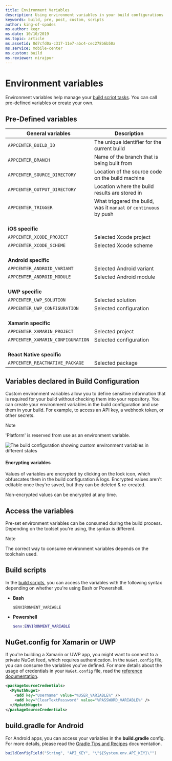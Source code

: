 ```yaml
---
title: Environment Variables
description: Using environment variables in your build configurations
keywords: build, pre, post, custom, scripts
author: king-of-spades
ms.author: kegr
ms.date: 10/10/2019
ms.topic: article
ms.assetid: 0d7cfd0a-c317-11e7-abc4-cec278b6b50a
ms.service: mobile-center
ms.custom: build
ms.reviewer: nirajpur
---
```


# Environment variables
Environment variables help manage your [build script tasks](~/build/custom/scripts/index.md). You can call pre-defined variables or create your own. 

## Pre-Defined variables

| **General variables**             | **Description**                             |
| --------------------------------- | ------------------------------------------- |
| `APPCENTER_BUILD_ID`              | The unique identifier for the current build |
| `APPCENTER_BRANCH`                | Name of the branch that is being built from |
| `APPCENTER_SOURCE_DIRECTORY`      | Location of the source code on the build machine |
| `APPCENTER_OUTPUT_DIRECTORY`      | Location where the build results are stored in |
| `APPCENTER_TRIGGER`               | What triggered the build, was it `manual` or `continuous` by push |
| <br> **iOS specific**             | |
| `APPCENTER_XCODE_PROJECT`         | Selected Xcode project                      |
| `APPCENTER_XCODE_SCHEME`          | Selected Xcode scheme                       |
| <br> **Android specific**         | |
| `APPCENTER_ANDROID_VARIANT`       | Selected Android variant                    |
| `APPCENTER_ANDROID_MODULE`        | Selected Android module                     |
| <br> **UWP specific**             | |
| `APPCENTER_UWP_SOLUTION`          | Selected solution                           |
| `APPCENTER_UWP_CONFIGURATION`     | Selected configuration                      |
| <br> **Xamarin specific**         | |
| `APPCENTER_XAMARIN_PROJECT`       | Selected project                            |
| `APPCENTER_XAMARIN_CONFIGURATION` | Selected configuration                      |
| <br> **React Native specific**    | |
| `APPCENTER_REACTNATIVE_PACKAGE`   | Selected package                            |

[build-scripts-detected]: ~/build/custom/scripts/images/build-scripts-detected.png "Configuration shows detected build scripts"

## Variables declared in Build Configuration

Custom environment variables allow you to define sensitive information that is required for your build without checking them into your repository. You can create your environment variables in the build configuration and use them in your build. For example, to access an API key, a webhook token, or other secrets.

>[!NOTE]
> 'Platform' is reserved from use as an environment variable.

![The build configuration showing custom environment variables in different states](~/build/custom/variables/images/environment-variables.png "Custom environment variables")

#### Encrypting variables
Values of variables are encrypted by clicking on the lock icon, which obfuscates them in the build configuration & logs. Encrypted values aren't editable once they're saved, but they can be deleted & re-created. 

Non-encrypted values can be encrypted at any time.

## Access the variables
Pre-set environment variables can be consumed during the build process. Depending on the toolset you're using, the syntax is different.

> [!NOTE]
> The correct way to consume environment variables depends on the toolchain used.

## Build scripts

In the [build scripts](~/build/custom/scripts/index.md), you can access the variables with the following syntax depending on whether you're using Bash or Powershell.

- **Bash**

    ```shell
    $ENVIRONMENT_VARIABLE
    ```

- **Powershell**

    ```powershell
    $env:ENVIRONMENT_VARIABLE
    ```

## NuGet.config for Xamarin or UWP

If you're building a Xamarin or UWP app, you might want to connect to a private NuGet feed, which requires authentication. In the `NuGet.config` file, you can consume the variables you've defined. For more details about the usage of credentials in your `NuGet.config` file, read the [reference documentation](https://docs.microsoft.com/en-us/nuget/schema/nuget-config-file#packagesourcecredentials).

```xml
<packageSourceCredentials>
  <MyAuthNuget>
    <add key="Username" value="%USER_VARIABLE%" />
    <add key="ClearTextPassword" value="%PASSWORD_VARIABLE%" />
  </MyAuthNuget>
</packageSourceCredentials>
```

## build.gradle for Android 

For Android apps, you can access your variables in the **build.gradle** config. For more details, please read the [Gradle Tips and Recipes](https://developer.android.com/studio/build/gradle-tips.html#share-custom-fields-and-resource-values-with-your-app-code) documentation.

```java
buildConfigField("String", "API_KEY", "\"${System.env.API_KEY}\"")
```

[environment-variables]: ~/build/custom/variables/images/environment-variables.png "Custom environment variables"
